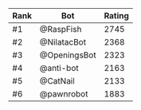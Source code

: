 Rank|Bot|Rating
---|---|---
#1|@RaspFish|2745
#2|@NilatacBot|2368
#3|@OpeningsBot|2323
#4|@anti-bot|2163
#5|@CatNail|2133
#6|@pawnrobot|1883

